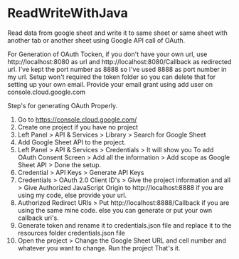 # ReadWriteWithJava
Read data from google sheet and write it to same sheet or same sheet with another tab or another sheet using Google API call of OAuth.

For Generation of OAuth Tocken, if you don't have your own url, use http://localhost:8080 as url and http://localhost:8080/Callback as redirected url.
I've kept the port number as 8888 so I've used 8888 as port number in my url.
Setup won't required the token folder so you can delete that for setting up your own email.
Provide your email grant using add user on console.cloud.google.com

Step's for generating OAuth Properly.
1) Go to https://console.cloud.google.com/
2) Create one project if you have no project
3) Left Panel > API & Services > Library > Search for Google Sheet
4) Add Google Sheet API to the project.
5) Left Panel > API & Services > Credentials > It will show you To add OAuth Consent Screen > Add all the information > Add scope as Google Sheet API > Done the setup.
6) Credential > API Keys > Generate API Keys
7) Credentials > OAuth 2.0 Client ID's > Give the project information and all > Give Authorized JavaScript Origin to http://localhost:8888 if you are using my code, else provide your url.
8) Authorized Redirect URIs > Put http://localhost:8888/Callback if you are using the same mine code. else you can generate or put your own callback uri's.
9) Generate token and rename it to credentials.json file and replace it to the resources folder credentials.json file
10) Open the project > Change the Google Sheet URL and cell number and whatever you want to change. Run the project That's it.
